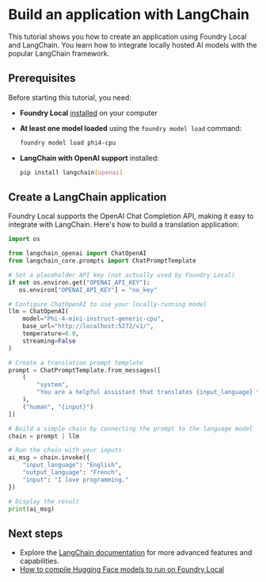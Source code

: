 # Build an application with LangChain

This tutorial shows you how to create an application using Foundry Local and LangChain. You learn how to integrate locally hosted AI models with the popular LangChain framework.

## Prerequisites

Before starting this tutorial, you need:

- **Foundry Local** [installed](../get-started.md) on your computer
- **At least one model loaded** using the `foundry model load` command:
  ```bash
  foundry model load phi4-cpu
  ```
- **LangChain with OpenAI support** installed:

  ```bash
  pip install langchain[openai]
  ```

## Create a LangChain application

Foundry Local supports the OpenAI Chat Completion API, making it easy to integrate with LangChain. Here's how to build a translation application:

```python
import os

from langchain_openai import ChatOpenAI
from langchain_core.prompts import ChatPromptTemplate

# Set a placeholder API key (not actually used by Foundry Local)
if not os.environ.get("OPENAI_API_KEY"):
   os.environ["OPENAI_API_KEY"] = "no_key"

# Configure ChatOpenAI to use your locally-running model
llm = ChatOpenAI(
    model="Phi-4-mini-instruct-generic-cpu",
    base_url="http://localhost:5272/v1/",
    temperature=0.0,
    streaming=False
)

# Create a translation prompt template
prompt = ChatPromptTemplate.from_messages([
    (
        "system",
        "You are a helpful assistant that translates {input_language} to {output_language}."
    ),
    ("human", "{input}")
])

# Build a simple chain by connecting the prompt to the language model
chain = prompt | llm

# Run the chain with your inputs
ai_msg = chain.invoke({
    "input_language": "English",
    "output_language": "French",
    "input": "I love programming."
})

# Display the result
print(ai_msg)
```

## Next steps

- Explore the [LangChain documentation](https://python.langchain.com/docs/introduction) for more advanced features and capabilities.
- [How to compile Hugging Face models to run on Foundry Local](../how-to/how-to-compile-hugging-face-models.md)
